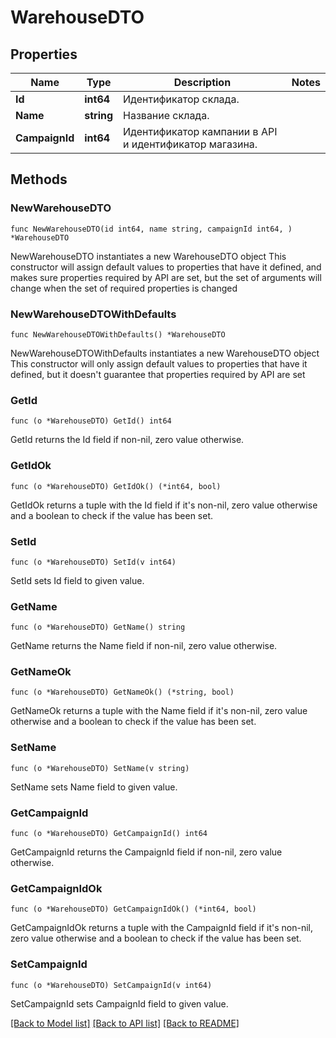 # WarehouseDTO

## Properties

Name | Type | Description | Notes
------------ | ------------- | ------------- | -------------
**Id** | **int64** | Идентификатор склада. | 
**Name** | **string** | Название склада. | 
**CampaignId** | **int64** | Идентификатор кампании в API и идентификатор магазина. | 

## Methods

### NewWarehouseDTO

`func NewWarehouseDTO(id int64, name string, campaignId int64, ) *WarehouseDTO`

NewWarehouseDTO instantiates a new WarehouseDTO object
This constructor will assign default values to properties that have it defined,
and makes sure properties required by API are set, but the set of arguments
will change when the set of required properties is changed

### NewWarehouseDTOWithDefaults

`func NewWarehouseDTOWithDefaults() *WarehouseDTO`

NewWarehouseDTOWithDefaults instantiates a new WarehouseDTO object
This constructor will only assign default values to properties that have it defined,
but it doesn't guarantee that properties required by API are set

### GetId

`func (o *WarehouseDTO) GetId() int64`

GetId returns the Id field if non-nil, zero value otherwise.

### GetIdOk

`func (o *WarehouseDTO) GetIdOk() (*int64, bool)`

GetIdOk returns a tuple with the Id field if it's non-nil, zero value otherwise
and a boolean to check if the value has been set.

### SetId

`func (o *WarehouseDTO) SetId(v int64)`

SetId sets Id field to given value.


### GetName

`func (o *WarehouseDTO) GetName() string`

GetName returns the Name field if non-nil, zero value otherwise.

### GetNameOk

`func (o *WarehouseDTO) GetNameOk() (*string, bool)`

GetNameOk returns a tuple with the Name field if it's non-nil, zero value otherwise
and a boolean to check if the value has been set.

### SetName

`func (o *WarehouseDTO) SetName(v string)`

SetName sets Name field to given value.


### GetCampaignId

`func (o *WarehouseDTO) GetCampaignId() int64`

GetCampaignId returns the CampaignId field if non-nil, zero value otherwise.

### GetCampaignIdOk

`func (o *WarehouseDTO) GetCampaignIdOk() (*int64, bool)`

GetCampaignIdOk returns a tuple with the CampaignId field if it's non-nil, zero value otherwise
and a boolean to check if the value has been set.

### SetCampaignId

`func (o *WarehouseDTO) SetCampaignId(v int64)`

SetCampaignId sets CampaignId field to given value.



[[Back to Model list]](../README.md#documentation-for-models) [[Back to API list]](../README.md#documentation-for-api-endpoints) [[Back to README]](../README.md)


